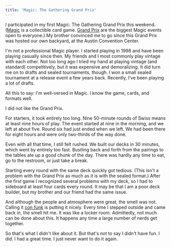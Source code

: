 ```yaml
---
title: 'Magic: The Gathering Grand Prix'
---
```


I participated in my first Magic: The Gathering Grand Prix this
weekend. ([Magic][1] is a collectible card game. [Grand Prix][2]
are the biggest Magic events open to everyone.) My brother convinced
me to go since this Grand Prix was hosted our own backyard, at the
Austin Convention Center.

I'm not a professional Magic player. I started playing in 1998 and
have been playing casually since then. My friends and I most commonly
play vintage with each other. Not too long ago I tried my hand at
playing vintage (and standard) competitively, but it was expensive
and demoralizing. It did turn me on to drafts and sealed tournaments,
though. I won a small sealed tournament at a release event a few
years back. Recently, I've been playing a lot of drafts.

All this to say: I'm well-versed in Magic. I know the game, cards,
and formats well.

I did not like the Grand Prix.

For starters, it took entirely too long. Nine 50-minute rounds of
Swiss means at least nine hours of play. The event started at nine
in the morning, and we left at about five. Round six had just ended
when we left. We had been there for eight hours and were only
two-thirds of the way done.

Even with all that time, I still felt rushed. We built our decks
in 30 minutes, which went by entirely too fast. Bustling back and
forth from the pairings to the tables ate up a good chunk of the
day. There was hardly any time to eat, go to the restroom, or just
take a break.

Starting every round with the same deck quickly got tedious. (This
isn't a problem with the Grand Prix as much as it is with the sealed
format.) After the first game I recognized several problems with
my deck, so I had to sideboard at least four cards every round. It
may be that I am a poor deck builder, but my brother and our friend
had the same issue.

And although the people and atmosphere were great, the smell was
not. Calling it [con funk][3] is putting it nicely. Every time I
stepped outside and came back in, the smell hit me. It was like a
locker room. Admittedly, not much can be done about this. It happens
any time a large number of nerds get together.

So that's what I didn't like about it. But that's not to say I
didn't have fun. I did. I had a great time. I just never want to
do it again.

[1]: http://en.wikipedia.org/wiki/Magic:_The_Gathering
[2]: http://www.wizards.com/Magic/Magazine/Article.aspx?x=grandprix/welcome
[3]: http://www.urbandictionary.com/define.php?term=con%20funk
